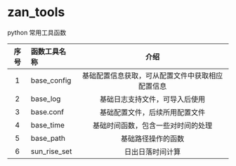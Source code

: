 # zan_tools
python 常用工具函数

| 序号 | 函数工具名称 |                       介绍                       |
| :--: | :----------- | :----------------------------------------------: |
|  1   | base_config  | 基础配置信息获取，可从配置文件中获取相应配置信息 |
|  2   | base_log     |          基础日志支持文件，可导入后使用          |
|  3   | base.conf    |          基础配置文件，后续所用配置文件          |
|  4   | base_time    |        基础时间函数，包含一些对时间的处理        |
|  5   | base_path    |                基础路径操作的函数                |
|  6   | sun_rise_set |                 日出日落时间计算                 |



 
